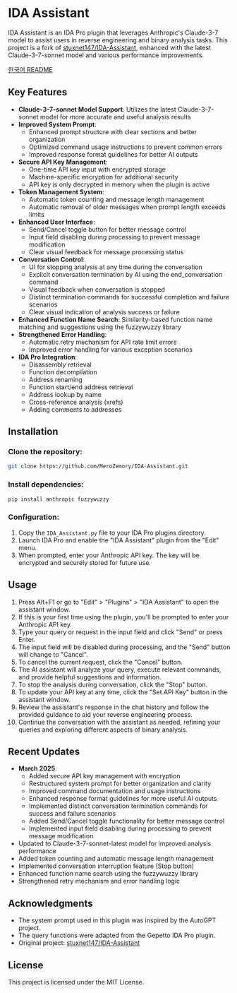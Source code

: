 # IDA Assistant

IDA Assistant is an IDA Pro plugin that leverages Anthropic's Claude-3-7 model to assist users in reverse engineering and binary analysis tasks. This project is a fork of [stuxnet147/IDA-Assistant](https://github.com/stuxnet147/IDA-Assistant), enhanced with the latest Claude-3-7-sonnet model and various performance improvements.

[한국어 README](README_KR.md)

## Key Features

- **Claude-3-7-sonnet Model Support**: Utilizes the latest Claude-3-7-sonnet model for more accurate and useful analysis results
- **Improved System Prompt**: 
  - Enhanced prompt structure with clear sections and better organization
  - Optimized command usage instructions to prevent common errors
  - Improved response format guidelines for better AI outputs
- **Secure API Key Management**:
  - One-time API key input with encrypted storage
  - Machine-specific encryption for additional security
  - API key is only decrypted in memory when the plugin is active
- **Token Management System**: 
  - Automatic token counting and message length management
  - Automatic removal of older messages when prompt length exceeds limits
- **Enhanced User Interface**:
  - Send/Cancel toggle button for better message control
  - Input field disabling during processing to prevent message modification
  - Clear visual feedback for message processing status
- **Conversation Control**: 
  - UI for stopping analysis at any time during the conversation
  - Explicit conversation termination by AI using the end_conversation command
  - Visual feedback when conversation is stopped
  - Distinct termination commands for successful completion and failure scenarios
  - Clear visual indication of analysis success or failure
- **Enhanced Function Name Search**: Similarity-based function name matching and suggestions using the fuzzywuzzy library
- **Strengthened Error Handling**: 
  - Automatic retry mechanism for API rate limit errors
  - Improved error handling for various exception scenarios
- **IDA Pro Integration**: 
  - Disassembly retrieval
  - Function decompilation
  - Address renaming
  - Function start/end address retrieval
  - Address lookup by name
  - Cross-reference analysis (xrefs)
  - Adding comments to addresses

## Installation

### Clone the repository:
```sh
git clone https://github.com/MeroZemory/IDA-Assistant.git
```

### Install dependencies:
```sh
pip install anthropic fuzzywuzzy
```

### Configuration:
1. Copy the `IDA_Assistant.py` file to your IDA Pro plugins directory.
2. Launch IDA Pro and enable the "IDA Assistant" plugin from the "Edit" menu.
3. When prompted, enter your Anthropic API key. The key will be encrypted and securely stored for future use.

## Usage

1. Press Alt+F1 or go to "Edit" > "Plugins" > "IDA Assistant" to open the assistant window.
2. If this is your first time using the plugin, you'll be prompted to enter your Anthropic API key.
3. Type your query or request in the input field and click "Send" or press Enter.
4. The input field will be disabled during processing, and the "Send" button will change to "Cancel".
5. To cancel the current request, click the "Cancel" button.
6. The AI assistant will analyze your query, execute relevant commands, and provide helpful suggestions and information.
7. To stop the analysis during conversation, click the "Stop" button.
8. To update your API key at any time, click the "Set API Key" button in the assistant window.
9. Review the assistant's response in the chat history and follow the provided guidance to aid your reverse engineering process.
10. Continue the conversation with the assistant as needed, refining your queries and exploring different aspects of binary analysis.

## Recent Updates

- **March 2025**: 
  - Added secure API key management with encryption
  - Restructured system prompt for better organization and clarity
  - Improved command documentation and usage instructions
  - Enhanced response format guidelines for more useful AI outputs
  - Implemented distinct conversation termination commands for success and failure scenarios
  - Added Send/Cancel toggle functionality for better message control
  - Implemented input field disabling during processing to prevent message modification
- Updated to Claude-3-7-sonnet-latest model for improved analysis performance
- Added token counting and automatic message length management
- Implemented conversation interruption feature (Stop button)
- Enhanced function name search using the fuzzywuzzy library
- Strengthened retry mechanism and error handling logic

## Acknowledgments

- The system prompt used in this plugin was inspired by the AutoGPT project.
- The query functions were adapted from the Gepetto IDA Pro plugin.
- Original project: [stuxnet147/IDA-Assistant](https://github.com/stuxnet147/IDA-Assistant)

## License

This project is licensed under the MIT License.

